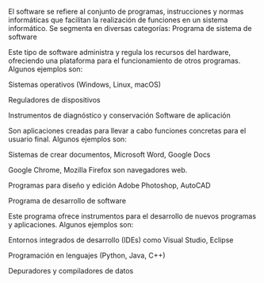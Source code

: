 El software se refiere al conjunto de programas, instrucciones y normas informáticas que facilitan la realización de funciones en un sistema informático. Se segmenta en diversas categorías:
Programa de sistema de software

Este tipo de software administra y regula los recursos del hardware, ofreciendo una plataforma para el funcionamiento de otros programas. Algunos ejemplos son:

Sistemas operativos (Windows, Linux, macOS)

Reguladores de dispositivos

Instrumentos de diagnóstico y conservación
Software de aplicación

Son aplicaciones creadas para llevar a cabo funciones concretas para el usuario final. Algunos ejemplos son:

Sistemas de crear documentos, Microsoft Word, Google Docs

Google Chrome, Mozilla Firefox son navegadores web.

Programas para diseño y edición Adobe Photoshop, AutoCAD

Programa de desarrollo de software

Este programa ofrece instrumentos para el desarrollo de nuevos programas y aplicaciones. Algunos ejemplos son:

Entornos integrados de desarrollo (IDEs) como Visual Studio, Eclipse

Programación en lenguajes (Python, Java, C++)

Depuradores y compiladores de datos
